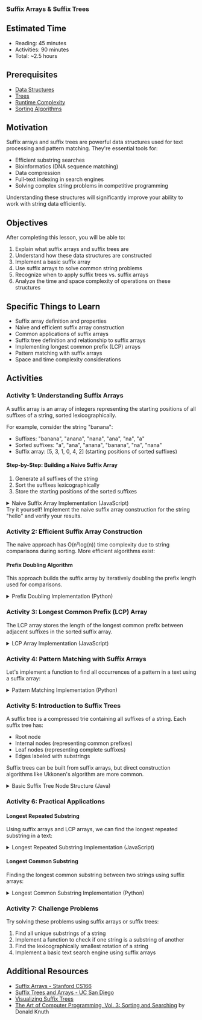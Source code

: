 ### Suffix Arrays & Suffix Trees

## Estimated Time

- Reading: 45 minutes
- Activities: 90 minutes
- Total: ~2.5 hours


## Prerequisites

- [Data Structures](https://github.com/Techtonica/curriculum/blob/main/data-structures/intro-to-data-structures.md)
- [Trees](https://github.com/Techtonica/curriculum/blob/main/data-structures/trees.md)
- [Runtime Complexity](https://github.com/Techtonica/curriculum/tree/main/runtime-complexity)
- [Sorting Algorithms](https://github.com/Techtonica/curriculum/blob/main/algorithms/sorting.md)


## Motivation

Suffix arrays and suffix trees are powerful data structures used for text processing and pattern matching. They're essential tools for:

- Efficient substring searches
- Bioinformatics (DNA sequence matching)
- Data compression
- Full-text indexing in search engines
- Solving complex string problems in competitive programming


Understanding these structures will significantly improve your ability to work with string data efficiently.

## Objectives

After completing this lesson, you will be able to:

1. Explain what suffix arrays and suffix trees are
2. Understand how these data structures are constructed
3. Implement a basic suffix array
4. Use suffix arrays to solve common string problems
5. Recognize when to apply suffix trees vs. suffix arrays
6. Analyze the time and space complexity of operations on these structures


## Specific Things to Learn

- Suffix array definition and properties
- Naive and efficient suffix array construction
- Common applications of suffix arrays
- Suffix tree definition and relationship to suffix arrays
- Implementing longest common prefix (LCP) arrays
- Pattern matching with suffix arrays
- Space and time complexity considerations


## Activities

### Activity 1: Understanding Suffix Arrays

A suffix array is an array of integers representing the starting positions of all suffixes of a string, sorted lexicographically.

For example, consider the string "banana":

- Suffixes: "banana", "anana", "nana", "ana", "na", "a"
- Sorted suffixes: "a", "ana", "anana", "banana", "na", "nana"
- Suffix array: [5, 3, 1, 0, 4, 2] (starting positions of sorted suffixes)


#### Step-by-Step: Building a Naive Suffix Array

1. Generate all suffixes of the string
2. Sort the suffixes lexicographically
3. Store the starting positions of the sorted suffixes


<details><summary>Naive Suffix Array Implementation (JavaScript)</summary>

```javascript
function buildSuffixArray(text) {
  // Add a terminal character to ensure unique sorting
  text = text + '$';
  
  // Create array of suffix objects with their starting positions
  const suffixes = [];
  for (let i = 0; i < text.length; i++) {
    suffixes.push({
      index: i,
      suffix: text.substring(i)
    });
  }
  
  // Sort suffixes lexicographically
  suffixes.sort((a, b) => {
    if (a.suffix < b.suffix) return -1;
    if (a.suffix > b.suffix) return 1;
    return 0;
  });
  
  // Extract the sorted indices
  const suffixArray = suffixes.map(item => item.index);
  
  return suffixArray;
}

// Example usage
const text = "banana";
const suffixArray = buildSuffixArray(text);
console.log("Text:", text);
console.log("Suffix Array:", suffixArray);
```

</details>Try it yourself! Implement the naive suffix array construction for the string "hello" and verify your results.

### Activity 2: Efficient Suffix Array Construction

The naive approach has O(n²log(n)) time complexity due to string comparisons during sorting. More efficient algorithms exist:

#### Prefix Doubling Algorithm

This approach builds the suffix array by iteratively doubling the prefix length used for comparisons.

<details><summary>Prefix Doubling Implementation (Python)</summary>

```python
def build_suffix_array(text):
    """Build suffix array using prefix doubling."""
    text = text + '$'
    n = len(text)
    
    # Initial ranking of characters
    char_to_int = {char: i for i, char in enumerate(sorted(set(text)))}
    rank = [char_to_int[char] for char in text]
    suffix_array = list(range(n))
    
    # Temporary array for storing new ranks
    new_rank = [0] * n
    
    # Iterate with increasing k (length of prefix to consider)
    k = 1
    while k < n:
        # Sort by rank pairs (rank[i], rank[i+k])
        # If i+k >= n, use -1 as second rank
        suffix_array.sort(key=lambda i: (rank[i], rank[i + k] if i + k < n else -1))
        
        # Update ranks
        new_rank[suffix_array[0]] = 0
        for i in range(1, n):
            prev = suffix_array[i-1]
            curr = suffix_array[i]
            
            # Check if current suffix has same rank pair as previous
            if (rank[curr], rank[curr + k] if curr + k < n else -1) == \
               (rank[prev], rank[prev + k] if prev + k < n else -1):
                new_rank[curr] = new_rank[prev]
            else:
                new_rank[curr] = new_rank[prev] + 1
        
        rank = new_rank.copy()
        
        # If all suffixes have unique ranks, we're done
        if rank[suffix_array[-1]] == n - 1:
            break
            
        k *= 2
    
    return suffix_array

# Example usage
text = "banana"
suffix_array = build_suffix_array(text)
print(f"Text: {text}")
print(f"Suffix Array: {suffix_array}")
```

</details>

### Activity 3: Longest Common Prefix (LCP) Array

The LCP array stores the length of the longest common prefix between adjacent suffixes in the sorted suffix array.

<details><summary>LCP Array Implementation (JavaScript)</summary>

```javascript
function buildLCPArray(text, suffixArray) {
  const n = text.length;
  
  // Create inverse suffix array
  // This helps us find the position of a suffix in the suffix array
  const inverseSA = new Array(n);
  for (let i = 0; i < n; i++) {
    inverseSA[suffixArray[i]] = i;
  }
  
  // Initialize LCP array
  const lcp = new Array(n).fill(0);
  
  // Initialize length of previous LCP
  let k = 0;
  
  for (let i = 0; i < n; i++) {
    if (inverseSA[i] === n - 1) {
      // The last suffix in sorted order
      k = 0;
      continue;
    }
    
    // j is the next suffix in sorted order
    const j = suffixArray[inverseSA[i] + 1];
    
    // Extend the previous LCP value
    while (i + k < n && j + k < n && text[i + k] === text[j + k]) {
      k++;
    }
    
    lcp[inverseSA[i]] = k;
    
    // Update k for the next iteration
    if (k > 0) k--;
  }
  
  return lcp;
}
```

</details>

### Activity 4: Pattern Matching with Suffix Arrays

Let's implement a function to find all occurrences of a pattern in a text using a suffix array:

<details><summary>Pattern Matching Implementation (Python)</summary>

```python
def find_pattern(text, pattern, suffix_array):
    """Find all occurrences of pattern in text using suffix array."""
    n = len(text)
    m = len(pattern)
    
    # Binary search to find the lower bound
    left, right = 0, n - 1
    first_occurrence = -1
    
    while left <= right:
        mid = (left + right) // 2
        suffix_start = suffix_array[mid]
        suffix = text[suffix_start:suffix_start + m]
        
        if suffix >= pattern:
            right = mid - 1
            if suffix.startswith(pattern):
                first_occurrence = mid
        else:
            left = mid + 1
    
    if first_occurrence == -1:
        return []  # Pattern not found
    
    # Binary search to find the upper bound
    left, right = first_occurrence, n - 1
    last_occurrence = first_occurrence
    
    while left <= right:
        mid = (left + right) // 2
        suffix_start = suffix_array[mid]
        suffix = text[suffix_start:suffix_start + m]
        
        if suffix.startswith(pattern):
            last_occurrence = mid
            left = mid + 1
        else:
            right = mid - 1
    
    # Return all occurrences
    return [suffix_array[i] for i in range(first_occurrence, last_occurrence + 1)]

# Example usage
text = "banana"
pattern = "na"
suffix_array = build_suffix_array(text)[:-1]  # Remove the terminal character
occurrences = find_pattern(text, pattern, suffix_array)
print(f"Pattern '{pattern}' found at positions: {occurrences}")
```

</details>

### Activity 5: Introduction to Suffix Trees

A suffix tree is a compressed trie containing all suffixes of a string. Each suffix tree has:

- Root node
- Internal nodes (representing common prefixes)
- Leaf nodes (representing complete suffixes)
- Edges labeled with substrings


Suffix trees can be built from suffix arrays, but direct construction algorithms like Ukkonen's algorithm are more common.

<details><summary>Basic Suffix Tree Node Structure (Java)</summary>

```java
class SuffixTreeNode {
    Map<Character, SuffixTreeNode> children;
    int startIndex;
    int endIndex;
    
    public SuffixTreeNode() {
        children = new HashMap<>();
        startIndex = -1;
        endIndex = -1;
    }
    
    public boolean isLeaf() {
        return children.isEmpty();
    }
    
    public void addChild(char c, SuffixTreeNode node) {
        children.put(c, node);
    }
    
    public SuffixTreeNode getChild(char c) {
        return children.get(c);
    }
    
    public boolean hasChild(char c) {
        return children.containsKey(c);
    }
}
```

</details>

### Activity 6: Practical Applications

#### Longest Repeated Substring

Using suffix arrays and LCP arrays, we can find the longest repeated substring in a text:

<details><summary>Longest Repeated Substring Implementation (JavaScript)</summary>

```javascript
function longestRepeatedSubstring(text, suffixArray, lcpArray) {
  let maxLength = 0;
  let maxIndex = 0;
  
  for (let i = 0; i < lcpArray.length; i++) {
    if (lcpArray[i] > maxLength) {
      maxLength = lcpArray[i];
      maxIndex = i;
    }
  }
  
  if (maxLength === 0) {
    return "No repeated substring found";
  }
  
  // The longest repeated substring starts at suffixArray[maxIndex]
  return text.substring(suffixArray[maxIndex], suffixArray[maxIndex] + maxLength);
}

// Example usage
const text = "banana";
const suffixArray = buildSuffixArray(text);
const lcpArray = buildLCPArray(text, suffixArray);
const longestRepeated = longestRepeatedSubstring(text, suffixArray, lcpArray);
console.log("Longest repeated substring:", longestRepeated);
```

</details>

#### Longest Common Substring

Finding the longest common substring between two strings using suffix arrays:

<details><summary>Longest Common Substring Implementation (Python)</summary>

```python
def longest_common_substring(s1, s2):
    """Find the longest common substring between s1 and s2 using suffix arrays."""
    # Concatenate strings with a unique separator
    combined = s1 + '#' + s2 + '$'
    n1, n2 = len(s1), len(s2)
    n = len(combined)
    
    # Build suffix array for combined string
    suffix_array = build_suffix_array(combined)
    
    # Build LCP array
    lcp_array = build_lcp_array(combined, suffix_array)
    
    # Find the maximum LCP between suffixes from different strings
    max_length = 0
    max_index = 0
    
    for i in range(1, n):
        # Check if adjacent suffixes in suffix array come from different strings
        curr_suffix = suffix_array[i]
        prev_suffix = suffix_array[i-1]
        
        # One suffix from s1, one from s2
        if (curr_suffix < n1 and prev_suffix > n1) or (curr_suffix > n1 and prev_suffix < n1):
            if lcp_array[i-1] > max_length:
                max_length = lcp_array[i-1]
                max_index = min(curr_suffix, prev_suffix)
    
    if max_length == 0:
        return "No common substring found"
    
    return combined[max_index:max_index + max_length]
```

</details>

### Activity 7: Challenge Problems

Try solving these problems using suffix arrays or suffix trees:

1. Find all unique substrings of a string
2. Implement a function to check if one string is a substring of another
3. Find the lexicographically smallest rotation of a string
4. Implement a basic text search engine using suffix arrays


## Additional Resources

- [Suffix Arrays - Stanford CS166](http://web.stanford.edu/class/cs166/lectures/04/Small04.pdf)
- [Suffix Trees and Arrays - UC San Diego](https://cseweb.ucsd.edu/~kube/cls/100/Lectures/lec16/lec16.pdf)
- [Visualizing Suffix Trees](https://visualgo.net/en/suffixtree)
- [The Art of Computer Programming, Vol. 3: Sorting and Searching](https://www-cs-faculty.stanford.edu/~knuth/taocp.html) by Donald Knuth
